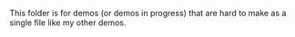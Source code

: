 This folder is for demos (or demos in progress) that are hard to make as a single file like my other demos.

